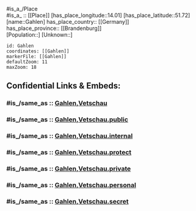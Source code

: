 ﻿---
confidential: public
isDeleted: false
location:
- 51.72
- 14.01
mapmarker: city
mapzoom:
- 7
- 12
SpocWebEntityId: 30338
tags:
- geo/City
type: City
---

#is_a_/Place  
#is_a_ :: [[Place]] 
[has_place_longitude::14.01] 
[has_place_latitude::51.72] 
[name::Gahlen] 
has_place_country:: [[Germany]]  
has_place_province:: [[Brandenburg]]  
[Population::] 
[Unknown::] 


```leaflet
id: Gahlen
coordinates: [[Gahlen]] 
markerFile: [[Gahlen]] 
defaultZoom: 11 
maxZoom: 18
```


## Confidential Links & Embeds: 

### #is_/same_as :: [Gahlen,Vetschau](/_Standards/Earth/Continent/Europe/Europe~Central/Germany/Germany~East/Brandenburg/counties~Brandenburg/Oberspreewald-Lausitz/cities~Oberspreewald/Vetschau~Spreewald/boroughs~Vetschau/Gahlen,Vetschau.md) 

### #is_/same_as :: [Gahlen,Vetschau.public](/_public/Earth/Continent/Europe/Europe~Central/Germany/Germany~East/Brandenburg/counties~Brandenburg/Oberspreewald-Lausitz/cities~Oberspreewald/Vetschau~Spreewald/boroughs~Vetschau/Gahlen,Vetschau.public.md) 

### #is_/same_as :: [Gahlen,Vetschau.internal](/_internal/Earth/Continent/Europe/Europe~Central/Germany/Germany~East/Brandenburg/counties~Brandenburg/Oberspreewald-Lausitz/cities~Oberspreewald/Vetschau~Spreewald/boroughs~Vetschau/Gahlen,Vetschau.internal.md) 

### #is_/same_as :: [Gahlen,Vetschau.protect](/_protect/Earth/Continent/Europe/Europe~Central/Germany/Germany~East/Brandenburg/counties~Brandenburg/Oberspreewald-Lausitz/cities~Oberspreewald/Vetschau~Spreewald/boroughs~Vetschau/Gahlen,Vetschau.protect.md) 

### #is_/same_as :: [Gahlen,Vetschau.private](/_private/Earth/Continent/Europe/Europe~Central/Germany/Germany~East/Brandenburg/counties~Brandenburg/Oberspreewald-Lausitz/cities~Oberspreewald/Vetschau~Spreewald/boroughs~Vetschau/Gahlen,Vetschau.private.md) 

### #is_/same_as :: [Gahlen,Vetschau.personal](/_personal/Earth/Continent/Europe/Europe~Central/Germany/Germany~East/Brandenburg/counties~Brandenburg/Oberspreewald-Lausitz/cities~Oberspreewald/Vetschau~Spreewald/boroughs~Vetschau/Gahlen,Vetschau.personal.md) 

### #is_/same_as :: [Gahlen,Vetschau.secret](/_secret/Earth/Continent/Europe/Europe~Central/Germany/Germany~East/Brandenburg/counties~Brandenburg/Oberspreewald-Lausitz/cities~Oberspreewald/Vetschau~Spreewald/boroughs~Vetschau/Gahlen,Vetschau.secret.md)


